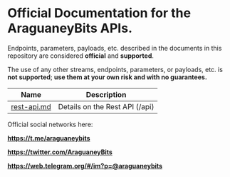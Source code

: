 # Official Documentation for the AraguaneyBits APIs.

Endpoints, parameters, payloads, etc. described in the documents in this repository are considered **official** and **supported**.

The use of any other streams, endpoints, parameters, or payloads, etc. is **not supported**; **use them at your own risk and with no guarantees.**


Name | Description
------------ | ------------ 
[rest-api.md](./rest-api.md) | Details on the Rest API (/api)


Official social networks here:

**https://t.me/araguaneybits**

**https://twitter.com/AraguaneyBits**

**https://web.telegram.org/#/im?p=@araguaneybits**

